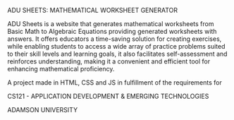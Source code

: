 ADU SHEETS: MATHEMATICAL WORKSHEET GENERATOR

ADU Sheets is a website that generates mathematical worksheets from Basic Math to Algebraic Equations
providing generated worksheets with answers. It offers educators a time-saving solution for creating exercises,
while enabling students to access a wide array of practice problems suited to their skill levels and learning goals,
it also facilitates self-assessment and reinforces understanding, making it a convenient and efficient tool for enhancing mathematical proficiency. 

A project made in HTML, CSS and JS in fulfillment of the requirements for

CS121 - APPLICATION DEVELOPMENT & EMERGING TECHNOLOGIES

ADAMSON UNIVERSITY
